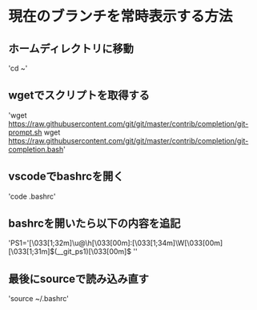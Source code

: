 # 現在のブランチを常時表示する方法

## ホームディレクトリに移動
'cd ~'

## wgetでスクリプトを取得する
'wget https://raw.githubusercontent.com/git/git/master/contrib/completion/git-prompt.sh  wget https://raw.githubusercontent.com/git/git/master/contrib/completion/git-completion.bash'

## vscodeでbashrcを開く
'code .bashrc'

## bashrcを開いたら以下の内容を追記
'PS1='\[\033[1;32m\]\u@\h\[\033[00m\]:\[\033[1;34m\]\W\[\033[00m\]\[\033[1;31m\]$(__git_ps1)\[\033[00m\]\$ ''

## 最後にsourceで読み込み直す
'source ~/.bashrc'
